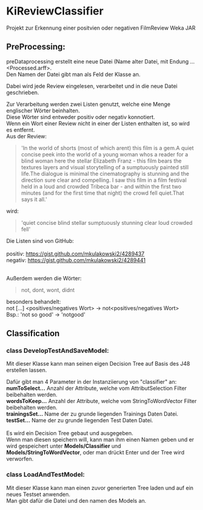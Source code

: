 # KiReviewClassifier
Projekt zur Erkennung einer positvien oder negativen FilmReview 
Weka JAR
## PreProcessing: 
preDataprocessing erstellt eine neue Datei (Name alter Datei, mit Endung ...<Processed.arff>.
<br>Den Namen der Datei gibt man als Feld der Klasse an.

Dabei wird jede Review eingelesen, verarbeitet und in die neue Datei geschrieben.

Zur Verarbeitung werden zwei Listen genutzt, welche eine Menge englischer Wörter beinhalten. <br>
Diese Wörter sind entweder positiv oder negativ konnotiert. <br>
Wenn ein Wort einer Review nicht in einer der Listen enthalten ist, so wird es entfernt. <br>
Aus der Review: <br>

>'In the world of shorts (most of which arent) this film is a gem.A quiet concise peek into the world of a young woman whos a reader for a blind woman here the stellar Elizabeth Franz - this film bears the textures layers and visual storytelling of a sumptuously painted still life.The dialogue is minimal the cinematography is stunning and the direction sure clear and compelling. I saw this film in a film festival held in a loud and crowded Tribeca bar - and within the first two minutes (and for the first time that night) the crowd fell quiet.That says it all.'

wird: <br>

>'quiet concise blind stellar sumptuously stunning clear loud crowded fell'

Die Listen sind von GitHub: <br> <br>
positiv: https://gist.github.com/mkulakowski2/4289437 <br>
negativ: https://gist.github.com/mkulakowski2/4289441
<br> <br>

Außerdem werden die Wörter: 
> not, dont, wont, didnt

besonders behandelt: <br>
not [...] <positives/negatives Wort> -> not<positives/negatives Wort> <br>
Bsp.: 'not so good' -> 'notgood'

## Classification

### class DevelopTestAndSaveModel:<br>
Mit dieser Klasse kann man seinen eigen Decision Tree auf Basis des J48 erstellen lassen. <br>

Dafür gibt man 4 Parameter in der Instanziierung von "classifier" an: <br>
__numToSelect...__ Anzahl der Attribute, welche vom AttributSelection Filter beibehalten werden.<br>
__wordsToKeep...__ Anzahl der Attribute, welche vom StringToWordVector Filter beibehalten werden. <br>
__trainingsSet...__ Name der zu grunde liegenden Trainings Daten Datei. <br>
__testSet...__ Name der zu grunde liegenden Test Daten Datei. <br>
<br>
Es wird ein Decision Tree gebaut und ausgegeben. <br>
Wenn man diesen speichern will, kann man ihm einen Namen geben und er wird gespeichert unter __Models/Classifier__ und __Models/StringToWordVector__, oder man drückt Enter und der Tree wird verworfen. <br>


### class LoadAndTestModel:

Mit dieser Klasse kann man einen zuvor generierten Tree laden und auf ein neues Testset anwenden.<br>
Man gibt dafür die Datei und den namen des Models an.





<br><br><br><br><br><br><br><br><br><br><br><br><br><br><br><br><br>    




